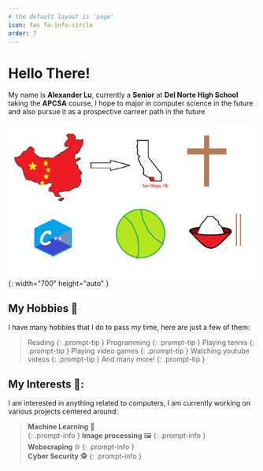 ```yaml
---
# the default layout is 'page'
icon: fas fa-info-circle
order: 7
---
```


# Hello There!
My name is **Alexander Lu**, currently a **Senior** at **Del Norte High School** taking the **APCSA** course, I hope to major in computer science in the future and also pursue it as a prospective carreer path in the future

![Freeform Image](/assets/img/partner_drawing.png){: width="700" height="auto" }

## My Hobbies 🎾

I have many hobbies that I do to pass my time, here are just a few of them:

> Reading
{: .prompt-tip }
> Programming
{: .prompt-tip }
> Playing tennis
{: .prompt-tip }
> Playing video games
{: .prompt-tip }
> Watching youtube videos
{: .prompt-tip }
> And many more!
{: .prompt-tip }


## My Interests 🔬:
I am interested in anything related to computers, I am currently working on various projects centered around:
> **Machine Learning** 🤖  
{: .prompt-info }
> **Image processing** 🖼️
{: .prompt-info }  
> **Webscraping**      🌐
{: .prompt-info }  
> **Cyber Security**   🕵️
{: .prompt-info }  